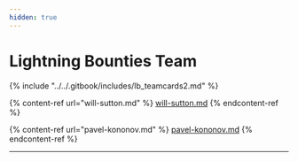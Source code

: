 ```yaml
---
hidden: true
---
```


# Lightning Bounties Team



{% include "../../.gitbook/includes/lb_teamcards2.md" %}







{% content-ref url="will-sutton.md" %}
[will-sutton.md](will-sutton.md)
{% endcontent-ref %}

{% content-ref url="pavel-kononov.md" %}
[pavel-kononov.md](pavel-kononov.md)
{% endcontent-ref %}

***

